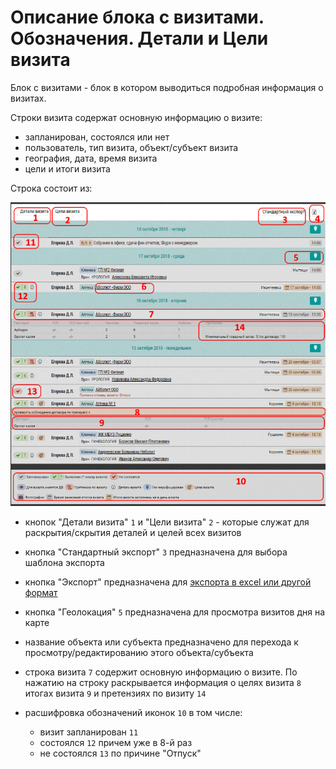 # Описание блока с визитами. Обозначения. Детали и Цели визита

Блок с визитами - блок в котором выводиться подробная информация о визитах.

Строки визита содержат основную информацию о визите:

- запланирован, состоялся или нет
- пользователь, тип визита, объект/субъект визита
- география, дата, время визита
- цели и итоги визита

Строка состоит из:

![](../images/reports-visits-visit.png)

- кнопок "Детали визита" `1`  и "Цели визита" `2` - которые служат для раскрытия/скрытия деталей и целей всех визитов
- кнопка "Стандартный экспорт" `3` предназначена для выбора шаблона экспорта
- кнопка "Экспорт" предназначена для [экспорта в excel или другой формат](reports-visits-export.html)
- кнопка "Геолокация" `5` предназначена для просмотра визитов дня на карте
- название объекта или субъекта предназначено для перехода к просмотру/редактированию этого объекта/субъекта
- строка визита `7` содержит основную информацию о визите. 
По нажатию на строку раскрывается информация о целях визита `8` итогах визита `9` и претензиях по визиту `14`
- расшифровка обозначений иконок `10` в том числе:

   - визит запланирован `11`
   - состоялся `12` причем уже в 8-й раз
   - не состоялся `13` по причине "Отпуск" 
